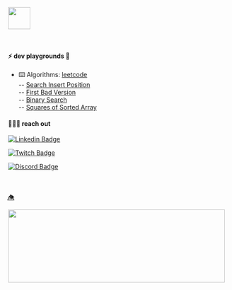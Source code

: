 <img height="50"  src="https://img.shields.io/badge/code-lab-fuchsia"></p>


<p>
<br>
     
 #### ⚡  dev playgrounds 🧃


 - ⌨️ Algorithms: [leetcode](https://leetcode.com/technolau/) <br>
                 -- [Search Insert Position](https://leetcode.com/submissions/detail/925397986/)<br>
                 -- [First Bad Version](https://leetcode.com/submissions/detail/925398292/)<br>
                 -- [Binary Search](https://leetcode.com/submissions/detail/914068302/)<br>
                 -- [Squares of Sorted Array](https://leetcode.com/submissions/detail/914069785/)<br>

 #### 🧑🏻‍🎤 reach out
 
 [![Linkedin Badge](https://img.shields.io/badge/-lauralperez-blue?style=flat-square&logo=Linkedin&logoColor=white&link=https://www.linkedin.com/in/lauralperez/)](https://www.linkedin.com/in/lauralperez/)  
 
 [![Twitch Badge](https://img.shields.io/badge/-technolandscapes-purple?style=flat-square&logo=Twitch&logoColor=white&link=https://www.twitch.com/tchnorider/)](https://www.twitch.com/technolandscapes/)
 
 [![Discord Badge](https://img.shields.io/badge/-LauRider-lightblue?style=flat-square&logo=Discord&logoColor=white&link=https://discord.com/channels/LauRider9063)]([https://discord.com/channels/LauRider9063)
 
<br>

 ####
 👁️⃤
<p>
  <img align="left" width="490" height="165" src="https://github-readme-stats.vercel.app/api?username=tchnorider&show_icons=true&hide_border=false&line_height=20&title_color=b640ed&icon_color=e32be0&show_owner=true"/></p>

